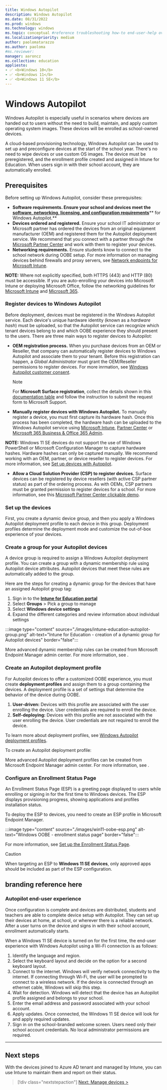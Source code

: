 ```yaml
---
title: Windows Autopilot
description: Windows Autopilot
ms.date: 08/31/2022
ms.prod: windows
ms.technology: windows
ms.topic: conceptual #reference troubleshooting how-to end-user-help overview (more in contrib guide)
ms.localizationpriority: medium
author: paolomatarazzo
ms.author: paoloma
#ms.reviewer: 
manager: aaroncz
ms.collection: education
appliesto:
- ✅ <b>Windows 10</b>
- ✅ <b>Windows 11</b>
- ✅ <b>Windows 11 SE</b>
---
```


# Windows Autopilot

Windows Autopilot is especially useful in scenarios where devices are handed out to users without the need to build, maintain, and apply custom operating system images. These devices will be enrolled as school-owned devices. 

A cloud-based provisioning technology, Windows Autopilot can be used to set up and preconfigure devices at the start of the school year. There's no need to wipe devices or use custom OS images. The device must be preregistered, and the enrollment profile created and assigned in Intune for Education. When users sign in with their school account, they are automatically enrolled.

## Prerequisites

Before setting up Windows Autopilot, consider these prerequisites:

- **Software requirements. Ensure your school and devices meet the** [**software, networking, licensing, and configuration requirements**][WIN-1]** for Windows Autopilot.**
- **Devices ordered and registered.** Ensure your school IT administrator or Microsoft partner has ordered the devices from an original equipment manufacturer (OEM) and registered them for the Autopilot deployment service. We recommend that you connect with a partner through the [Microsoft Partner Center][MSFT-1] and work with them to register your devices.
- **Networking requirements.** Ensure students know to connect to the school network during OOBE setup. For more information on managing devices behind firewalls and proxy servers, see [Network endpoints for Microsoft Intune][MEM-1].

**NOTE:** Where not explicitly specified, both HTTPS (443) and HTTP (80) must be accessible. If you are auto-enrolling your devices into Microsoft Intune or deploying Microsoft Office, follow the networking guidelines for [Microsoft Intune][INT-1] and [Microsoft 365][M365-1].

### Register devices to Windows Autopilot

Before deployment, devices must be registered in the Windows Autopilot service. Each device's unique hardware identity (known as a *hardware hash*) must be uploaded, so that the Autopilot service can recognize which tenant devices belong to and which OOBE experience they should present to the users. There are three main ways to register devices to Autopilot:

- **OEM registration process.** When you purchase devices from an OEM or Reseller, that company can automatically register devices to Windows Autopilot and associate them to your tenant. Before this registration can happen, a *Global Administrator* must grant the OEM/Reseller permissions to register devices. For more inrmation, see [Windows Autopilot customer consent][MEM-2].
    > [!NOTE]
    > For **Microsoft Surface registration**, collect the details shown in this [<u>documentation table</u>][SURF-1] and follow the instruction to submit the request form to Microsoft Support.

- **Manually register devices with Windows Autopilot.** To manually register a device, you must first capture its hardware hash. Once this process has been completed, the hardware hash can be uploaded to the Windows Autopilot service using [Microsoft Intune](/mem/autopilot/add-devices), [Partner Center](https://msdn.microsoft.com/partner-center/autopilot) or [Microsoft 365 Business & Office 365 Admin](https://support.office.com/article/Create-and-edit-AutoPilot-profiles-5cf7139e-cfa1-4765-8aad-001af1c74faa).

**NOTE:** Windows 11 SE devices do not support the use of Windows PowerShell or Microsoft Configuration Manager to capture hardware hashes. Hardware hashes can only be captured manually. We recommend working with an OEM, partner, or device reseller to register devices. For more information, see [Set up devices with Autopilot][EDU-1].

- **Allow a Cloud Solution Provider (CSP) to register devices.** Surface devices can be registered by device resellers (with active CSP partner status) as part of the ordering process. As with OEMs, CSP partners must be granted permission to register devices for a school. For more information, see this [Microsoft Partner Center clickable demo][MSFT-2].

### Set up the devices

First, you create a dynamic device group, and then you apply a Windows Autopilot deployment profile to each device in this group. Deployment profiles determine the deployment mode and customize the out-of-box experience of your devices.

### Create a group for your Autopilot devices

A device group is required to assign a Windows Autopilot deployment profile. You can create a group with a dynamic membership rule using Autopilot device attributes. Autopilot devices that meet these rules are automatically added to the group.

Here are the steps for creating a dynamic group for the devices that have an assigned Autopilot group tag:

1. Sign in to the <a href="https://intuneeducation.portal.azure.com/" target="_blank"><b>Intune for Education portal</b></a>
1. Select **Groups** > Pick a group to manage
1. Select **Windows device settings**
1. Expand the different categories and review information about individual settings

:::image type="content" source="./images/intune-education-autopilot-group.png" alt-text="Intune for Education - creation of a dynamic group for Autopilot devices" border="false":::

More advanced dynamic membership rules can be created from Microsoft Endpoint Manager admin center. For more information, see []().

### Create an Autopilot deployment profile

For Autopilot devices to offer a customized OOBE experience, you must create **deployment profiles** and assign them to a group containing the devices.
A deployment profile is a set of settings that determine the behavior of the device during OOBE.


1. **User-driven:** Devices with this profile are associated with the user enrolling the device. User credentials are required to enroll the device.
1. **Self-deploying:** Devices with this profile are not associated with the user enrolling the device. User credentials are not required to enroll the device.

To learn more about deployment profiles, see [Windows Autopilot deployment profiles](/mem/autopilot/profiles).

To create an Autopilot deployment profile:

More advanced Autopilot deployment profiles can be created from Microsoft Endpoint Manager admin center. For more information, see []().

### Configure an Enrollment Status Page

An Enrollment Status Page (ESP) is a greeting page displayed to users while enrolling or signing in for the first time to Windows devices. The ESP displays provisioning progress, showing applications and profiles installation status.

To deploy the ESP to devices, you need to create an ESP profile in Microsoft Endpoint Manager.

:::image type="content" source="./images/win11-oobe-esp.png" alt-text="Windows OOBE - enrollment status page" border="false":::

For more information, see [Set up the Enrollment Status Page][MEM-3].

> [!CAUTION]
> When targeting an ESP to **Windows 11 SE devices**, only approved apps should be included as part of the ESP configuration.

## branding reference here
### Autopilot end-user experience

Once configuration is complete and devices are distributed, students and teachers are able to complete device setup with Autopilot. They can set up their devices at home, at school, or wherever there is a reliable network. After a user turns on the device and signs in with their school account, enrollment automatically starts. 

When a Windows 11 SE device is turned on for the first time, the end-user experience with Windows Autopilot using a Wi-Fi connection is as follows:

1. Identify the language and region.
1. Select the keyboard layout and decide on the option for a second keyboard layout.
1. Connect to the internet. Windows will verify network connectivity to the internet. If connecting through Wi-Fi, the user will be prompted to connect to a wireless network. If the device is connected through an ethernet cable, Windows will skip this step.
1. Wait for detection. Windows will detect that the device has an Autopilot profile assigned and belongs to your school.
1. Enter the email address and password associated with your school account.
1. Apply updates. Once connected, the Windows 11 SE device will look for and apply required updates.
1. Sign in on the school-branded welcome screen. Users need only their school account credentials. No local administrator permissions are required.

________________________________________________________
## Next steps

With the devices joined to Azure AD tenant and managed by Intune, you can use Intune to maintain them and report on their status.

> [!div class="nextstepaction"]
> [Next: Manage devices >](manage-overview.md)

<!-- Reference links in article -->

[MEM-1]: /mem/intune/fundamentals/intune-endpoints
[MEM-3]: /mem/intune/enrollment/windows-enrollment-status
[MEM-2]: /mem/autopilot/registration-auth

[WIN-1]: /windows/deployment/windows-autopilot/windows-autopilot-requirements

[MSFT-1]: https://partner.microsoft.com/
[MSFT-2]: https://cloudpartners.transform.microsoft.com/resources/autopilot-in-edu-setup-english

[INT-1]: /intune/network-bandwidth-use

[M365-1]: https://support.office.com/article/Office-365-URLs-and-IP-address-ranges-8548a211-3fe7-47cb-abb1-355ea5aa88a2

[EDU-1]: /intune-education/windows-autopilot-setup
[EDU-2]: /intune-education/windows-11-se-overview#windows-autopilot

[SURF-1]: /surface/surface-autopilot-registration-support